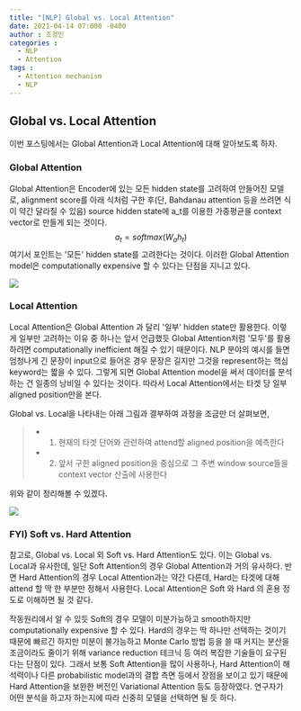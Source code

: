```yaml
---
title: "[NLP] Global vs. Local Attention"
date: 2021-04-14 07:000 -0400
author : 조경민
categories :
  - NLP
  - Attention
tags :
  - Attention mechanism
  - NLP
---
```


## Global vs. Local Attention



이번 포스팅에서는 Global Attention과 Local Attention에 대해 알아보도록 하자.



### Global Attention

Global Attention은 Encoder에 있는 모든 hidden state를 고려하여 만들어진 모델로, alignment score를 아래 식처럼 구한 후(단, Bahdanau attention 등을 쓰려면 식이 약간 달라질 수 있음) source hidden state에 a_t를 이용한 가중평균을 context vector로 만들게 되는 것이다.
$$
a_{t} = softmax(W_{a}h_{t})
$$
여기서 포인트는 '모든' hidden state를 고려한다는 것이다. 이러한 Global Attention model은 computationally expensive 할 수 있다는 단점을 지니고 있다.

![](https://machinelearningmastery.com/wp-content/uploads/2017/10/Depiction-of-Global-Attention-in-an-Encoder-Decoder-Recurrent-Neural-Network.png)



### Local Attention

Local Attention은 Global Attention 과 달리 '일부' hidden state만 활용한다. 이렇게 일부만 고려하는 이유 중 하나는 앞서 언급했듯 Global Attention처럼 '모두'를 활용하려면 computationally inefficient 해질 수 있기 때문이다. NLP 분야의 예시를 들면 엄청나게 긴 문장이 input으로 들어온 경우 문장은 길지만 그것을 represent하는 핵심 keyword는 짧을 수 있다. 그렇게 되면 Global Attention model을 써서 데이터를 분석하는 건 일종의 낭비일 수 있다는 것이다. 따라서 Local Attention에서는 타겟 당 일부 aligned position만을 본다.

Global vs. Local을 나타내는 아래 그림과 결부하여 과정을 조금만 더 살펴보면,

> - 1) 현재의 타겟 단어와 관련하여 attend할 aligned position을 예측한다
> - 2) 앞서 구한 aligned position을 중심으로 그 주변 window source들을 context vector 산출에 사용한다

위와 같이 정리해볼 수 있겠다.

![](https://lilianweng.github.io/lil-log/assets/images/luong2015-fig2-3.png)



### FYI) Soft vs. Hard Attention

참고로, Global vs. Local 외 Soft vs. Hard Attention도 있다. 이는 Global vs. Local과 유사한데, 일단 Soft Attention의 경우 Global Attention과 거의 유사하다. 반면 Hard Attention의 경우 Local Attention과는 약간 다른데, Hard는 타겟에 대해 attend 할 딱 한 부분만 정해서 사용한다. Local Attention은 Soft 와 Hard 의 혼용 정도로 이해하면 될 것 같다.

작동원리에서 알 수 있듯 Soft의 경우 모델이 미분가능하고 smooth하지만 computationally expensive 할 수 있다. Hard의 경우는 딱 하나만 선택하는 것이기 때문에 빠르긴 하지만 미분이 불가능하고 Monte Carlo 방법 등을 쓸 때 커지는 분산을 조금이라도 줄이기 위해 variance reduction 테크닉 등 여러 복잡한 기술들이 요구된다는 단점이 있다. 그래서 보통 Soft Attention을 많이 사용하나, Hard Attention이 해석력이나 다른 probabilistic model과의 결합 측면 등에서 장점을 보이고 있기 때문에 Hard Attention을 보완한 버전인 Variational Attention 등도 등장하였다. 연구자가 어떤 분석을 하고자 하는지에 따라 신중히 모델을 선택하면 될 듯 하다.
